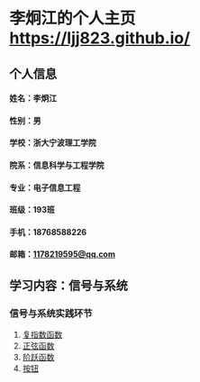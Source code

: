 # 李炯江的个人主页 https://ljj823.github.io/

## 个人信息
#### 姓名：李炯江
#### 性别：男
#### 学校：浙大宁波理工学院
#### 院系：信息科学与工程学院
#### 专业：电子信息工程
#### 班级：193班
#### 手机：18768588226
#### 邮箱：1178219595@qq.com

## 学习内容：信号与系统
### 信号与系统实践环节
1. <a href="https://github.com/LJJ823/10-16/tree/master/%E5%A4%8D%E6%8C%87%E6%95%B0%E5%87%BD%E6%95%B0.py">复指数函数</a>
2. <a href="https://github.com/LJJ823/10-16/tree/master/%E6%AD%A3%E5%BC%A6%E5%87%BD%E6%95%B0.py">正弦函数</a>
3. <a href="https://github.com/LJJ823/10-16/tree/master/%E9%98%B6%E8%B7%83%E5%87%BD%E6%95%B0.py">阶跃函数</a>
4. <a href="https://github.com/LJJ823/10-16/blob/master/%E6%8C%89%E9%92%AE.py">按钮</a>
